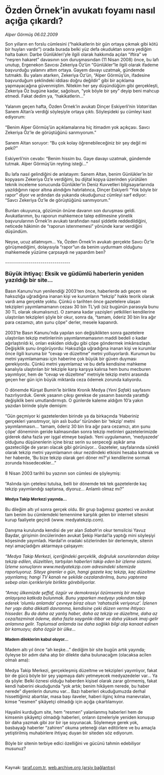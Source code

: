 # Özden Örnek’in avukatı foyamı nasıl açığa çıkardı?

*Alper Görmüş 06.02.2009*

<div class="taraf_structure_2col_1zq">
<div class="margen_n">



 <p>Son yılların en forslu cümlesini (“hakikatlerin bir gün ortaya çıkmak gibi kötü bir huyları vardır”) orada burada belki yüz defa okuduktan sonra yediğim halta bakın: Darbe Günlükleri’yle ilgili olarak hakkımda açılan “iftira” ve “neşren hakaret” davasının son duruşmasından (11 Nisan 2008) önce, bu lafı unutup, Ergenekon Savcısı Zekeriya Öz’ün “Günlükler”le ilgili olarak ifademe başvurduğu yalanını attım ortaya. Gayem davayı uzatmak, gündemde tutmaktı. Bu yalanı atarken, Zekeriya Öz’ün, “Alper Görmüş’ün, ifadesine başvurduğum şeklindeki iddiası doğru değildir” gibi bir açıklama yapmayacağına güvenmiştim. Nitekim her şey düşündüğüm gibi gerçekleşti, Zekeriya Öz bugüne kadar, sağolsun, “yok böyle bir şey” deyip beni mahcup etmedi. Fakat dedim ya, “hakikatlerin...” <br/><br/>Yalanım geçen hafta, Özden Örnek’in avukatı Dinçer Eskiyerli’nin <i>Vatan</i>’dan Sanem Altan’a verdiği söyleşiyle ortaya çıktı. Söyleşideki şu cümleyi kast ediyorum: <br/><br/>“Benim Alper Görmüş’ün açıklamalarına hiç itimadım yok açıkçası. Savcı Zekeriya Öz’le de görüştüğünü sanmıyorum.” <br/><br/>Sanem Altan soruyor: “Bu çok kolay öğrenebileceğiniz bir şey değil mi peki?” <br/><br/>Eskiyerli’nin cevabı: “Benim hissim bu. Gaye davayı uzatmak, gündemde tutmak. Alper Görmüş’ün reyting isteği...” <br/><br/>Bu lafa nasıl gelindiğini de anlatayım: Sanem Altan, benim Günlükler’in bir kopyasını Zekeriya Öz’e verdiğimi, bu dijital kopya üzerinden yürütülen teknik inceleme sonucunda Günlükler’in Deniz Kuvvetleri bilgisayarlarında yazıldığının rapor altına alındığını hatırlatınca, Dinçer Eskiyerli “Yok böyle bir rapor” diyor ve ardından da yukarıda okuduğunuz cümleyi sarf ediyor: “Savcı Zekeriya Öz’le de görüştüğünü sanmıyorum.” <br/><br/>Bunları okuyunca, gözümün önüne davanın son duruşması geldi. Avukatlarımın, bu raporun mahkemece talep edilmesine yönelik başvurularının Örnek’in avukatı tarafından nasıl şiddetle reddedildiğini, neticede hâkimin de “raporun istenmemesi” yönünde karar verdiğini düşündüm. <br/><br/>Neyse, ucuz atlatmışım... Ya, Özden Örnek’in avukatı gerçekte Savcı Öz’le görüşmediğimi, dolayısıyla “rapor”un da benim uydurmam olduğunu mahkemede yüzüme çarpsaydı ne yapardım ben? <br/><br/>--------------------------------- <br/><br/><strong><font size="4">Büyük ihtiyaç: Eksik ve güdümlü haberlerin yeniden yazıldığı bir site... <br/></font></strong><br/>Basın Kanunu’nun yenilendiği 2003’ten önce, haberlerde adı geçen ve haksızlığa uğradığına inanan kişi ve kurumların “tekzip” hakkı teorik olarak vardı ama gerçekte yoktu. Çünkü o tarihten önce gazetelere ulaşan tekzipleri yayımlamamanın cezası 30 bin TL’ydi (siz bugünün parasıyla bunu 30 TL olarak okumalısınız). O zamana kadar yazıişleri yetkilileri kendilerine ulaştırılan tekzipleri şöyle bir okur, sonra da, “tamam, öderiz 30 bin lira ağır para cezamızı, atın şunu çöpe” derler, mesele kapanırdı. <br/><br/>2003’te Basın Kanunu’nda yapılan son değişiklikten sonra gazetelere ulaştırılan tekzip metinlerinin yayımlanmamasının maddi bedeli o kadar ağırlaştırıldı ki, onları eskiden olduğu gibi çöpe göndermek imkânsızlaştı. Değişiklik şunu öngörüyordu: Haksızlığa uğradığına inanan kişi ve kurumlar önce ilgili kuruma bir “cevap ve düzeltme” metni yolluyorlardı. Kurumun bu metni yayımlamaması için haberine çok büyük bir güven duyması gerekiyordu. Çünkü metni yayımlamaz ve bu defa kendisine mahkeme kanalıyla ulaştırılan bir tekziple karşı karşıya kalırsa hem bunu mecburen yayımlıyor, hem de “cevap ve düzeltme” metniyle tekzip metni arasında geçen her gün için büyük miktarda ceza ödemek zorunda kalıyordu. <br/><br/>O dönemde Kürşat Bumin’le birlikte Kronik Medya (<i>Yeni Şafak</i>) sayfasını hazırlıyorduk. Gerek yasanın çıkışı gerekse de yasanın basında yarattığı değişiklik beni umutlandırmıştı. O günlerde kaleme aldığım 10’a yakın yazıdan birinde şöyle demişim: <br/><br/>“Gün geçmiyor ki gazetelerden birinde ya da birkaçında ‘Haberiniz gerçekleri yansıtmıyor, işin aslı budur’ türünden bir ‘tekzip’ metni yayımlanmasın... ‘tamam, öderiz 30 bin lira ağır para cezamızı, atın şunu çöpe’ döneminin geride kalmasından sonra tekzip metinleri gazetelerimizde giderek daha fazla yer işgal etmeye başladı. Yeni uygulamanın, ‘medyazede’ olduğunu düşünenlerin içine biraz serin su serpeceği aşikâr ama gazeteciliğe de yararı olacak gibi görünüyor... Gazeteler, sayfalarında sürekli olarak tekzip metni yayımlamanın okur nezdindeki etkisini hesaba katmak ve her haberde, ‘Bu bize tekzip olarak geri döner mi?’yi kendilerine sormak zorunda hissedecekler...” <br/><br/>8 Nisan 2003 tarihli bu yazının son cümlesi de şöyleymiş: <br/><br/>“Aslında işin çetelesi tutulsa, belli bir dönemde tek tek gazetelerde kaç tekzip yayımlandığı saptansa, diyoruz... Anlamlı olmaz mı?” <b><br/><br/><font size="2">Medya Takip Merkezi yayında...</font></b><font size="2"> <br/></font><br/>Bu dileğim altı yıl sonra gerçek oldu. Bir grup bağımsız gazeteci ve avukat tam benim bu cümlemdeki temennime karşılık gelen bir internet sitesini kurup faaliyete geçirdi (www. medyatekzip.com). <br/><br/>Danışma kurulunda kendisi de yer alan <i>Sabah</i>’ın okur temsilcisi Yavuz Baydar, girişimin öncülerinden avukat Şekip Hardal’la yaptığı mini söyleşiyi köşesinde yayımladı. Hardal’ın oradaki sözlerinden bir derlemeyle, sitenin neyi amaçladığını aktarmaya çalışayım:<i> <br/><br/>“Medya Takip Merkezi, içeriğindeki gerçeklik, doğruluk sorunlarından dolayı tekzip edilen, düzeltilen, tartışılan haberleri takip eden bir izleme sistemi. İzleme sonuçlarını www.medyatekzip.com adresindeki sitemizde raporluyoruz. Siteye girenler o gün, hangi gazete kaç tekzip, kaç düzeltme yayınlamış; hangi TV kanalı ne şekilde cezalandırılmış, bunu yaptırıma sebep olan içerikleriyle birlikte görebiliyorlar. <br/><br/>“Amaç ülkemizde şeffaf, özgür ve demokrasiyi özümsemiş bir medya anlayışına katkıda bulunmak. Bunu yaparken medyayı yakından takip ederek ‘olumlu anlamda’ çevreye biraz olsun ‘rahatsızlık veriyoruz’. İzlenen her yapı daha dikkatli davranma, kendisine çeki düzen verme ihtiyacı hisseder. Bu da daha az yanlış haber, daha az tekzip ve düzeltme, daha az ceza/tazminat ödeme, daha fazla saygınlık-itibar ve daha yüksek imaj-gelir anlamına gelir. Toplumsal anlamda ise daha sağlıklı bilgi alıp kanaat edinen bir kamuoyu; daha özgür bir ülke...</i><b> <br/><br/><font size="2">Madem dileklerim kabul oluyor...</font></b><font size="2"> <br/></font><br/>Madem altı yıl önce “ah keşke...” dediğim bir site bugün artık yayında; öyleyse bir adım daha atıp bir dilekte daha bulunacağım (olacaksa acilen olmalı ama): <br/><br/>Medya Takip Merkezi, gerçekleşmiş düzeltme ve tekzipleri yayımlıyor, fakat bir de gücü böyle bir şey yapmaya dahi yetmeyecek medyazedeler var... Ya da şöyle: Belki öznesi olduğu haberden kişisel olarak zarar görmemiş, fakat kendi haberini okuduğunda “yok artık; benim hikâyem nerede, bu haber nerede” diyenlerin durumu var... Bazı haberleri okuduğumuzda derhal hissettiğimiz abartılar, masa başı ilaveler, haberi ilginç kılma manevraları, kimse “resmen” şikâyetçi olmadığı için açığa çıkartılamıyor. <br/><br/>Hayalini kurduğum site, hem “resmen” yalanlanmış haberleri hem de kimsenin şikâyetçi olmadığı haberleri, onların özneleriyle yeniden konuşup bir daha yazmak gibi zor bir işe soyunacak. Söylemeye gerek yok, basbayağı haberler “zahiren” okuma yeteneği olan editörlere ve bu amaçla yetiştirilmiş muhabirlere ihtiyaç duyan bir siteden söz ediyorum. <br/><br/>Böyle bir sitenin terbiye edici özelliğini ve gücünü tahmin edebiliyor musunuz?</p>

<br/>


<div id="taraf_not">
</div>

</div>


</div>

Kaynak: [taraf.com.tr](http://www.taraf.com.tr:80/makale/3900.htm), [web.archive.org (arşiv bağlantısı)](http://web.archive.org/web/20090430120508/http://www.taraf.com.tr:80/makale/3900.htm)
